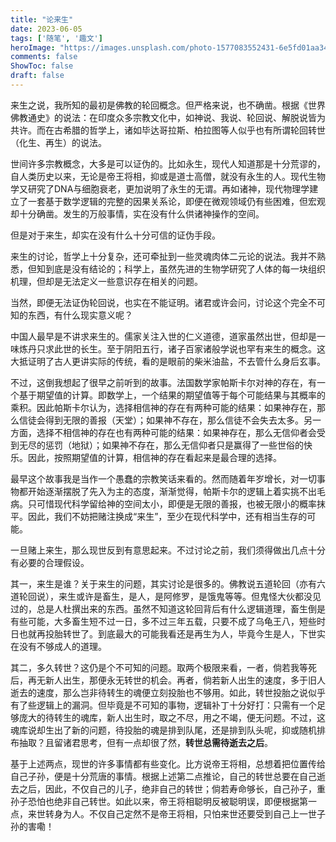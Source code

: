 ```yaml
---
title: "论来生"
date: 2023-06-05
tags: ['随笔', '趣文']
heroImage: "https://images.unsplash.com/photo-1577083552431-6e5fd01aa342?ixlib=rb-4.0.3&ixid=M3wxMjA3fDB8MHxwaG90by1wYWdlfHx8fGVufDB8fHx8fA%3D%3D&auto=format&fit=crop&w=1481&q=80"
comments: false
ShowToc: false
draft: false
---
```


来生之说，我所知的最初是佛教的轮回概念。但严格来说，也不确凿。根据《世界佛教通史》的说法：在印度众多宗教文化中，如神说、我说、轮回说、解脱说皆为共许。而在古希腊的哲学上，诸如毕达哥拉斯、柏拉图等人似乎也有所谓轮回转世（化生、再生）的说法。

世间许多宗教概念，大多是可以证伪的。比如永生，现代人知道那是十分荒谬的，自人类历史以来，无论是帝王将相，抑或是道士高僧，就没有永生的人。现代生物学又研究了DNA与细胞衰老，更加说明了永生的无谓。再如诸神，现代物理学建立了一套基于数学逻辑的完整的因果关系论，即便在微观领域仍有些困难，但宏观却十分确凿。发生的万般事情，实在没有什么供诸神操作的空间。

但是对于来生，却实在没有什么十分可信的证伪手段。

来生的讨论，哲学上十分复杂，还可牵扯到一些灵魂肉体二元论的说法。我并不熟悉，但知到底是没有结论的；科学上，虽然先进的生物学研究了人体的每一块组织机理，但却是无法定义一些意识存在相关的问题。

当然，即便无法证伪轮回说，也实在不能证明。诸君或许会问，讨论这个完全不可知的东西，有什么现实意义呢？

中国人最早是不讲求来生的。儒家关注入世的仁义道德，道家虽然出世，但却是一味炼丹只求此世的长生。至于阴阳五行，诸子百家诸般学说也罕有来生的概念。这大抵证明了古人更讲实际的传统，看的是眼前的柴米油盐，不去管什么身后玄事。

不过，这倒我想起了很早之前听到的故事。法国数学家帕斯卡尔对神的存在，有一个基于期望值的计算。即数学上，一个结果的期望值等于每个可能结果与其概率的乘积。因此帕斯卡尔认为，选择相信神的存在有两种可能的结果：如果神存在，那么信徒会得到无限的善报（天堂）；如果神不存在，那么信徒不会失去太多。另一方面，选择不相信神的存在也有两种可能的结果：如果神存在，那么无信仰者会受到无尽的惩罚（地狱）；如果神不存在，那么无信仰者只是赢得了一些世俗的快乐。因此，按照期望值的计算，相信神的存在看起来是最合理的选择。

最早这个故事我是当作一个愚蠢的宗教笑话来看的。然而随着年岁增长，对一切事物都开始逐渐摆脱了先入为主的态度，渐渐觉得，帕斯卡尔的逻辑上着实挑不出毛病。只可惜现代科学留给神的空间太小，即便是无限的善报，也被无限小的概率抹平。因此，我们不妨把赌注换成“来生”，至少在现代科学中，还有相当生存的可能。

一旦赌上来生，那么现世反到有意思起来。不过讨论之前，我们须得做出几点十分有必要的合理假设。

其一，来生是谁？关于来生的问题，其实讨论是很多的。佛教说五道轮回（亦有六道轮回说），来生或许是畜生，是人，是阿修罗，是饿鬼等等。但鬼怪大伙都没见过的，总是人杜撰出来的东西。虽然不知道这轮回背后有什么逻辑道理，畜生倒是有些可能，大多畜生短不过一日，多不过三年五载，只要不成了乌龟王八，短些时日也就再投胎转世了。到底最大的可能我看还是再生为人，毕竟今生是人，下世实在没有不够成人的道理。

其二，多久转世？这仍是个不可知的问题。取两个极限来看，一者，倘若我等死后，再无新人出生，那便永无转世的机会。再者，倘若新人出生的速度，多于旧人逝去的速度，那么岂非待转生的魂便立刻投胎也不够用。如此，转世投胎之说似乎有了些逻辑上的漏洞。但毕竟是不可知的事物，逻辑补丁十分好打：只需有一个足够庞大的待转生的魂库，新人出生时，取之不尽，用之不竭，便无问题。不过，这魂库说却生出了新的问题，待投胎的魂是排到队尾，还是排到队头呢，抑或随机排布抽取？且留诸君思考，但有一点却很了然，**转世总需待逝去之后**。

基于上述两点，现世的许多事情都有些变化。比方说帝王将相，总想着把位置传给自己子孙，便是十分荒唐的事情。根据上述第二点推论，自己的转世总要在自己逝去之后，因此，不仅自己的儿子，绝非自己的转世；倘若寿命够长，自己孙子，重孙子恐怕也绝非自己转世。如此以来，帝王将相聪明反被聪明误，即便根据第一点，来世转身为人。不仅自己定然不是帝王将相，只怕来世还要受到自己上一世子孙的害嘞！